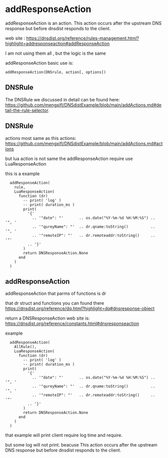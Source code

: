# addResponseAction

addResponseAction is an action. This action occurs after the upstream DNS response but before dnsdist responds to the client.

web site : https://dnsdist.org/reference/rules-management.html?highlight=addresponseaction#addResponseAction

I am not using them all , but the logic is the same

addResponseAction basic use is:
```
addResponseAction(DNSrule, action[, options])
```

## DNSRule
The DNSRule we discussed in detail can be found here: https://github.com/mengxifl/DNSdistExample/blob/main/addActions.md#detail-the-rule-selector.


## DNSRule
actions most same as this actions: https://github.com/mengxifl/DNSdistExample/blob/main/addActions.md#actions

but lua action is not same the addResponseAction require use LuaResponseAction

this is a example

```
  addResponseAction(
    rule,
    LuaResponseAction(
      function (dr)
        -- print( 'log' )
        -- print( duration_ms )
        print(
          '{'
            .. '"date": "'       .. os.date("%Y-%m-%d %H:%M:%S") .. '", '
            .. '"qureyName": "'  .. dr.qname:toString()          .. '", '
            .. '"remoteIP": "'   .. dr.remoteaddr:toString()     .. '"'
          .. '}'
        )
        return DNSResponseAction.None
      end
    )
  )
```

## addResponseAction

addResponseAction that parms of functions is dr

that dr struct and functions you can found there https://dnsdist.org/reference/dq.html?highlight=dq#dnsresponse-object

return a DNSResponseAction  web site is: https://dnsdist.org/reference/constants.html#dnsresponseaction

example 

```
  addResponseAction(
    AllRule(),
    LuaResponseAction(
      function (dr)
        -- print( 'log' )
        -- print( duration_ms )
        print(
          '{'
            .. '"date": "'       .. os.date("%Y-%m-%d %H:%M:%S") .. '", '
            .. '"qureyName": "'  .. dr.qname:toString()          .. '", '
            .. '"remoteIP": "'   .. dr.remoteaddr:toString()     .. '"'
          .. '}'
        )
        return DNSResponseAction.None
      end
    )
  )
```

that example will print client require log time and require.

but some log will not print. beacuse This action occurs after the upstream DNS response but before dnsdist responds to the client.


